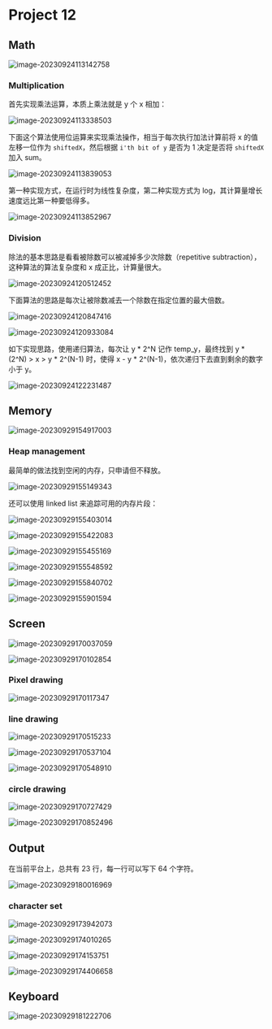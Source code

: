 # Project 12

## Math

![image-20230924113142758](./figures/image-20230924113142758.png)

### Multiplication

首先实现乘法运算，本质上乘法就是 y 个 x 相加：

![image-20230924113338503](./figures/image-20230924113338503.png)

下面这个算法使用位运算来实现乘法操作，相当于每次执行加法计算前将 x 的值左移一位作为 `shiftedX`，然后根据 `i'th bit of y` 是否为 1 决定是否将 `shiftedX` 加入 sum。

![image-20230924113839053](./figures/image-20230924113839053.png)

第一种实现方式，在运行时为线性复杂度，第二种实现方式为 log，其计算量增长速度远比第一种要低得多。

![image-20230924113852967](./figures/image-20230924113852967.png)

### Division

除法的基本思路是看看被除数可以被减掉多少次除数（repetitive subtraction），这种算法的算法复杂度和 x 成正比，计算量很大。

![image-20230924120512452](./figures/image-20230924120512452.png)

下面算法的思路是每次让被除数减去一个除数在指定位置的最大倍数。

![image-20230924120847416](./figures/image-20230924120847416.png)

![image-20230924120933084](./figures/image-20230924120933084.png)

如下实现思路，使用递归算法，每次让 y * 2^N 记作 temp_y，最终找到 y * (2^N) > x > y * 2^(N-1) 时，使得 x - y * 2^(N-1)，依次递归下去直到剩余的数字小于 y。

![image-20230924122231487](./figures/image-20230924122231487.png)

## Memory

![image-20230929154917003](./figures/image-20230929154917003.png)

### Heap management

最简单的做法找到空闲的内存，只申请但不释放。

![image-20230929155149343](./figures/image-20230929155149343.png)

还可以使用 linked list 来追踪可用的内存片段：

![image-20230929155403014](./figures/image-20230929155403014.png)

![image-20230929155422083](./figures/image-20230929155422083.png)

![image-20230929155455169](./figures/image-20230929155455169.png)

![image-20230929155548592](./figures/image-20230929155548592.png)

![image-20230929155840702](./figures/image-20230929155840702.png)







![image-20230929155901594](./figures/image-20230929155901594.png)

## Screen

![image-20230929170037059](./figures/image-20230929170037059.png)

![image-20230929170102854](./figures/image-20230929170102854.png)

### Pixel drawing

![image-20230929170117347](./figures/image-20230929170117347.png)

### line drawing

![image-20230929170515233](./figures/image-20230929170515233.png)

![image-20230929170537104](./figures/image-20230929170537104.png)

![image-20230929170548910](./figures/image-20230929170548910.png)

### circle drawing

![image-20230929170727429](./figures/image-20230929170727429.png)

![image-20230929170852496](./figures/image-20230929170852496.png)

## Output

在当前平台上，总共有 23 行，每一行可以写下 64 个字符。

![image-20230929180016969](./figures/image-20230929180016969.png)

### character set

![image-20230929173942073](./figures/image-20230929173942073.png)

![image-20230929174010265](./figures/image-20230929174010265.png)

![image-20230929174153751](./figures/image-20230929174153751.png)

![image-20230929174406658](./figures/image-20230929174406658.png)

## Keyboard

![image-20230929181222706](./figures/image-20230929181222706.png)
